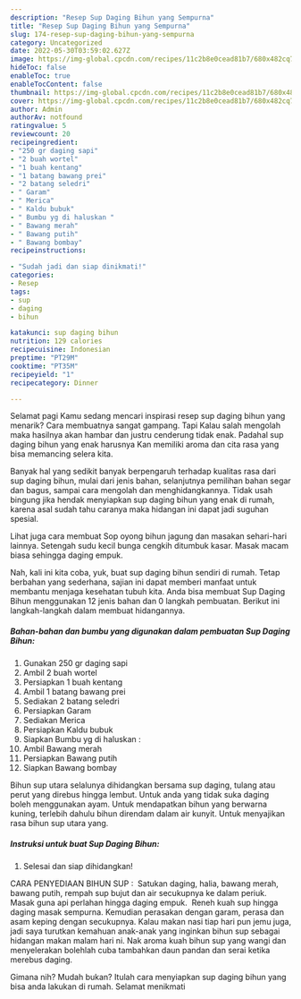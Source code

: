 ```yaml
---
description: "Resep Sup Daging Bihun yang Sempurna"
title: "Resep Sup Daging Bihun yang Sempurna"
slug: 174-resep-sup-daging-bihun-yang-sempurna
category: Uncategorized
date: 2022-05-30T03:59:02.627Z
image: https://img-global.cpcdn.com/recipes/11c2b8e0cead81b7/680x482cq70/sup-daging-bihun-foto-resep-utama.jpg
hideToc: false
enableToc: true
enableTocContent: false
thumbnail: https://img-global.cpcdn.com/recipes/11c2b8e0cead81b7/680x482cq70/sup-daging-bihun-foto-resep-utama.jpg
cover: https://img-global.cpcdn.com/recipes/11c2b8e0cead81b7/680x482cq70/sup-daging-bihun-foto-resep-utama.jpg
author: Admin
authorAv: notfound
ratingvalue: 5
reviewcount: 20
recipeingredient:
- "250 gr daging sapi"
- "2 buah wortel"
- "1 buah kentang"
- "1 batang bawang prei"
- "2 batang seledri"
- " Garam"
- " Merica"
- " Kaldu bubuk"
- " Bumbu yg di haluskan "
- " Bawang merah"
- " Bawang putih"
- " Bawang bombay"
recipeinstructions:

- "Sudah jadi dan siap dinikmati!"
categories:
- Resep
tags:
- sup
- daging
- bihun

katakunci: sup daging bihun 
nutrition: 129 calories
recipecuisine: Indonesian
preptime: "PT29M"
cooktime: "PT35M"
recipeyield: "1"
recipecategory: Dinner

---
```



Selamat pagi Kamu sedang mencari inspirasi resep sup daging bihun yang menarik? Cara membuatnya sangat gampang. Tapi Kalau salah mengolah maka hasilnya akan hambar dan justru cenderung tidak enak. Padahal sup daging bihun yang enak harusnya Kan memiliki aroma dan cita rasa yang bisa memancing selera kita.


Banyak hal yang sedikit banyak berpengaruh terhadap kualitas rasa dari sup daging bihun, mulai dari jenis bahan, selanjutnya pemilihan bahan segar dan bagus, sampai cara mengolah dan menghidangkannya. Tidak usah bingung jika hendak menyiapkan sup daging bihun yang enak di rumah, karena asal sudah tahu caranya maka hidangan ini dapat jadi suguhan spesial.

Lihat juga cara membuat Sop oyong bihun jagung dan masakan sehari-hari lainnya. Setengah sudu kecil bunga cengkih ditumbuk kasar. Masak macam biasa sehingga daging empuk.


Nah, kali ini kita coba, yuk, buat sup daging bihun sendiri di rumah. Tetap berbahan yang sederhana, sajian ini dapat memberi manfaat untuk membantu menjaga kesehatan tubuh kita. Anda bisa membuat Sup Daging Bihun menggunakan 12 jenis bahan dan 0 langkah pembuatan. Berikut ini langkah-langkah dalam membuat hidangannya.

<!--inarticleads1-->

##### Bahan-bahan dan bumbu yang digunakan dalam pembuatan Sup Daging Bihun:

1. Gunakan 250 gr daging sapi
1. Ambil 2 buah wortel
1. Persiapkan 1 buah kentang
1. Ambil 1 batang bawang prei
1. Sediakan 2 batang seledri
1. Persiapkan  Garam
1. Sediakan  Merica
1. Persiapkan  Kaldu bubuk
1. Siapkan  Bumbu yg di haluskan :
1. Ambil  Bawang merah
1. Persiapkan  Bawang putih
1. Siapkan  Bawang bombay


Bihun sup utara selalunya dihidangkan bersama sup daging, tulang atau perut yang direbus hingga lembut. Untuk anda yang tidak suka daging boleh menggunakan ayam. Untuk mendapatkan bihun yang berwarna kuning, terlebih dahulu bihun direndam dalam air kunyit. Untuk menyajikan rasa bihun sup utara yang. 

<!--inarticleads2-->

##### Instruksi untuk buat Sup Daging Bihun:


1. Selesai dan siap dihidangkan!

CARA PENYEDIAAN BIHUN SUP : ️ Satukan daging, halia, bawang merah, bawang putih, rempah sup bujut dan air secukupnya ke dalam periuk. Masak guna api perlahan hingga daging empuk. ️ Reneh kuah sup hingga daging masak sempurna. Kemudian perasakan dengan garam, perasa dan asam keping dengan secukupnya. Kalau makan nasi tiap hari pun jemu juga, jadi saya turutkan kemahuan anak-anak yang inginkan bihun sup sebagai hidangan makan malam hari ni. Nak aroma kuah bihun sup yang wangi dan menyelerakan bolehlah cuba tambahkan daun pandan dan serai ketika merebus daging. 

Gimana nih? Mudah bukan? Itulah cara menyiapkan sup daging bihun yang bisa anda lakukan di rumah. Selamat menikmati
